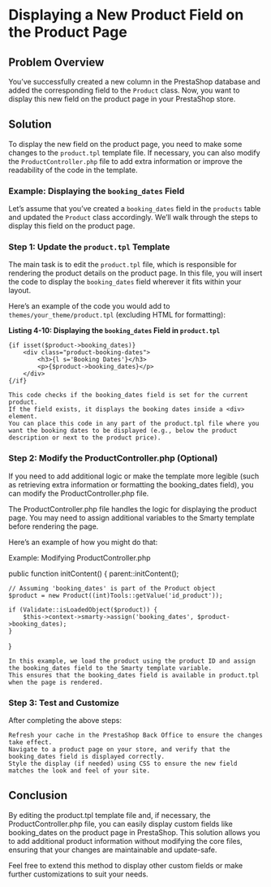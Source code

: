 # Displaying a New Product Field on the Product Page

## Problem Overview

You’ve successfully created a new column in the PrestaShop database and added the corresponding field to the `Product` class. Now, you want to display this new field on the product page in your PrestaShop store.

## Solution

To display the new field on the product page, you need to make some changes to the `product.tpl` template file. If necessary, you can also modify the `ProductController.php` file to add extra information or improve the readability of the code in the template.

### Example: Displaying the `booking_dates` Field

Let’s assume that you’ve created a `booking_dates` field in the `products` table and updated the `Product` class accordingly. We’ll walk through the steps to display this field on the product page.

### Step 1: Update the `product.tpl` Template

The main task is to edit the `product.tpl` file, which is responsible for rendering the product details on the product page. In this file, you will insert the code to display the `booking_dates` field wherever it fits within your layout.

Here’s an example of the code you would add to `themes/your_theme/product.tpl` (excluding HTML for formatting):

**Listing 4-10: Displaying the `booking_dates` Field in `product.tpl`**

```smarty
{if isset($product->booking_dates)}
    <div class="product-booking-dates">
        <h3>{l s='Booking Dates'}</h3>
        <p>{$product->booking_dates}</p>
    </div>
{/if}
```

    This code checks if the booking_dates field is set for the current product.
    If the field exists, it displays the booking dates inside a <div> element.
    You can place this code in any part of the product.tpl file where you want the booking dates to be displayed (e.g., below the product description or next to the product price).

### Step 2: Modify the ProductController.php (Optional)

If you need to add additional logic or make the template more legible (such as retrieving extra information or formatting the booking_dates field), you can modify the ProductController.php file.

The ProductController.php file handles the logic for displaying the product page. You may need to assign additional variables to the Smarty template before rendering the page.

Here’s an example of how you might do that:

Example: Modifying ProductController.php

public function initContent()
{
    parent::initContent();
    
    // Assuming 'booking_dates' is part of the Product object
    $product = new Product((int)Tools::getValue('id_product'));
    
    if (Validate::isLoadedObject($product)) {
        $this->context->smarty->assign('booking_dates', $product->booking_dates);
    }
}

    In this example, we load the product using the product ID and assign the booking_dates field to the Smarty template variable.
    This ensures that the booking_dates field is available in product.tpl when the page is rendered.

### Step 3: Test and Customize

After completing the above steps:

    Refresh your cache in the PrestaShop Back Office to ensure the changes take effect.
    Navigate to a product page on your store, and verify that the booking_dates field is displayed correctly.
    Style the display (if needed) using CSS to ensure the new field matches the look and feel of your site.

## Conclusion

By editing the product.tpl template file and, if necessary, the ProductController.php file, you can easily display custom fields like booking_dates on the product page in PrestaShop. This solution allows you to add additional product information without modifying the core files, ensuring that your changes are maintainable and update-safe.

Feel free to extend this method to display other custom fields or make further customizations to suit your needs.
